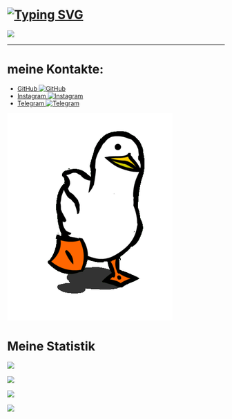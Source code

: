# [![Typing SVG](https://readme-typing-svg.herokuapp.com?font=Fira+Code&pause=1000&random=true&width=435&lines=Hi%2C+ich+bin+Entwickler)](https://git.io/typing-svg)

![](https://github-profile-summary-cards.vercel.app/api/cards/profile-details?username=RomanKundriukov&theme=solarized_dark)
__________________

# meine Kontakte:
+ [GitHub	![GitHub](https://img.shields.io/badge/github-%23121011.svg?style=for-the-badge&logo=github&logoColor=white)](https://github.com/RomanKundriukov)
+ [Instagram	![Instagram](https://img.shields.io/badge/Instagram-%23E4405F.svg?style=for-the-badge&logo=Instagram&logoColor=white)](https://www.instagram.com/romankundrukov/)
+ [Telegram	![Telegram](https://img.shields.io/badge/Telegram-2CA5E0?style=for-the-badge&logo=telegram&logoColor=white)](https://t.me/Mortem_Esse)

![Gans](https://github.com/RomanKundriukov/RomanKundriukov/blob/main/image/Gans.gif?raw=true)

# Meine Statistik
![](https://github-profile-summary-cards.vercel.app/api/cards/stats?username=RomanKundriukov&theme=solarized_dark)

![](https://github-profile-summary-cards.vercel.app/api/cards/most-commit-language?username=RomanKundriukov&theme=solarized_dark)

![](https://github-profile-summary-cards.vercel.app/api/cards/repos-per-language?username=RomanKundriukov&theme=solarized_dark)

![](https://github-profile-summary-cards.vercel.app/api/cards/productive-time?username=RomanKundriukov&theme=solarized_dark)

